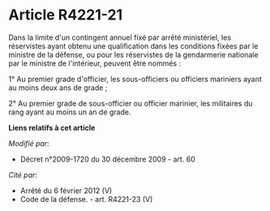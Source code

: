 # Article R4221-21

Dans la limite d'un contingent annuel fixé par arrêté ministériel, les réservistes ayant obtenu une qualification dans les
conditions fixées par le ministre de la défense, ou pour les réservistes de la gendarmerie nationale par le ministre de
l'intérieur, peuvent être nommés :

1° Au premier grade d'officier, les sous-officiers ou officiers mariniers ayant au moins deux ans de grade ;

2° Au premier grade de sous-officier ou officier marinier, les militaires du rang ayant au moins un an de grade.

**Liens relatifs à cet article**

_Modifié par_:

  - Décret n°2009-1720 du 30 décembre 2009 - art. 60

_Cité par_:

  - Arrêté du 6 février 2012 (V)
  - Code de la défense. - art. R4221-23 (V)
